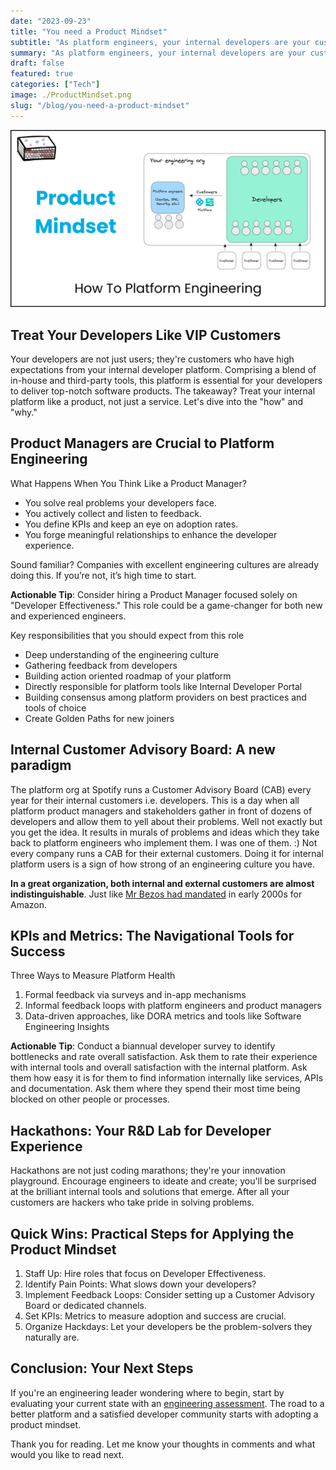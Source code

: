 ```yaml
---
date: "2023-09-23"
title: "You need a Product Mindset"
subtitle: "As platform engineers, your internal developers are your customers and you need to have a product mindset to make progress."
summary: "As platform engineers, your internal developers are your customers and you need to have a product mindset to make progress."
draft: false
featured: true
categories: ["Tech"]
image: ./ProductMindset.png
slug: "/blog/you-need-a-product-mindset"
---
```


![](./ProductMindset.png)

## Treat Your Developers Like VIP Customers

Your developers are not just users; they're customers who have high expectations from your internal developer platform. Comprising a blend of in-house and third-party tools, this platform is essential for your developers to deliver top-notch software products. The takeaway? Treat your internal platform like a product, not just a service. Let's dive into the "how" and "why."

## Product Managers are Crucial to Platform Engineering

What Happens When You Think Like a Product Manager?

- You solve real problems your developers face.
- You actively collect and listen to feedback.
- You define KPIs and keep an eye on adoption rates.
- You forge meaningful relationships to enhance the developer experience.

Sound familiar? Companies with excellent engineering cultures are already doing this. If you’re not, it’s high time to start.

**Actionable Tip**: Consider hiring a Product Manager focused solely on "Developer Effectiveness." This role could be a game-changer for both new and experienced engineers.

Key responsibilities that you should expect from this role

- Deep understanding of the engineering culture
- Gathering feedback from developers
- Building action oriented roadmap of your platform
- Directly responsible for platform tools like Internal Developer Portal
- Building consensus among platform providers on best practices and tools of choice
- Create Golden Paths for new joiners

## Internal Customer Advisory Board: A new paradigm

The platform org at Spotify runs a Customer Advisory Board (CAB) every year for their internal customers i.e. developers. This is a day when all platform product managers and stakeholders gather in front of dozens of developers and allow them to yell about their problems. Well not exactly but you get the idea. It results in murals of problems and ideas which they take back to platform engineers who implement them. I was one of them. :)
Not every company runs a CAB for their external customers. Doing it for internal platform users is a sign of how strong of an engineering culture you have.

**In a great organization, both internal and external customers are almost indistinguishable**. Just like [Mr Bezos had mandated](https://www.linkedin.com/pulse/brief-history-platform-engineering-himanshu-mishra/) in early 2000s for Amazon.

## KPIs and Metrics: The Navigational Tools for Success

Three Ways to Measure Platform Health

1. Formal feedback via surveys and in-app mechanisms
2. Informal feedback loops with platform engineers and product managers
3. Data-driven approaches, like DORA metrics and tools like Software Engineering Insights

**Actionable Tip**: Conduct a biannual developer survey to identify bottlenecks and rate overall satisfaction.
Ask them to rate their experience with internal tools and overall satisfaction with the internal platform. Ask them how easy it is for them to find information internally like services, APIs and documentation. Ask them where they spend their most time being blocked on other people or processes.

## Hackathons: Your R&D Lab for Developer Experience

Hackathons are not just coding marathons; they're your innovation playground. Encourage engineers to ideate and create; you'll be surprised at the brilliant internal tools and solutions that emerge. After all your customers are hackers who take pride in solving problems.

## Quick Wins: Practical Steps for Applying the Product Mindset

1. Staff Up: Hire roles that focus on Developer Effectiveness.
2. Identify Pain Points: What slows down your developers?
3. Implement Feedback Loops: Consider setting up a Customer Advisory Board or dedicated channels.
4. Set KPIs: Metrics to measure adoption and success are crucial.
5. Organize Hackdays: Let your developers be the problem-solvers they naturally are.

## Conclusion: Your Next Steps

If you're an engineering leader wondering where to begin, start by evaluating your current state with an [engineering assessment](https://assessment.harness.io/assessment/invite). The road to a better platform and a satisfied developer community starts with adopting a product mindset.

Thank you for reading. Let me know your thoughts in comments and what would you like to read next.
